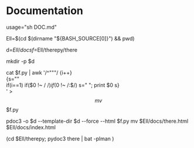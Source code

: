 # Documentation

usage="sh DOC.md"   

Ell=$(cd $(dirname "${BASH_SOURCE[0]}") && pwd)  

d=$Ell/docs   
f=$Ell/therepy/there

mkdir -p $d  
  
cat $f.py |
awk '/^"""/ {i++}     
            {s=""  
             if(i==1)
                if($0 !~ /  $/) 
                  if ($0 !~ /:$/)
                     s="  ";
              print $0 s}   
' > $$
mv $$ $f.py  

pdoc3 -o $d --template-dir $d --force --html $f.py
mv $Ell/docs/there.html $Ell/docs/index.html

(cd $Ell/therepy; pydoc3 there | bat -plman )
